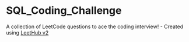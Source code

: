 # SQL_Coding_Challenge
A collection of LeetCode questions to ace the coding interview! - Created using [LeetHub v2](https://github.com/arunbhardwaj/LeetHub-2.0)
